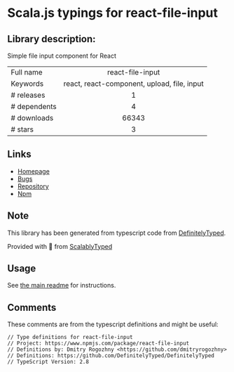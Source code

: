 
# Scala.js typings for react-file-input


## Library description:
Simple file input component for React

|                    |                 |
| ------------------ | :-------------: |
| Full name          | react-file-input |
| Keywords           | react, react-component, upload, file, input |
| # releases         | 1 |
| # dependents       | 4 |
| # downloads        | 66343 |
| # stars            | 3 |

## Links
- [Homepage](https://github.com/captivationsoftware/react-file-input)
- [Bugs](https://github.com/captivationsoftware/react-file-input/issues)
- [Repository](https://github.com/captivationsoftware/react-file-input)
- [Npm](https://www.npmjs.com/package/react-file-input)
    


## Note
This library has been generated from typescript code from [DefinitelyTyped](https://definitelytyped.org).

Provided with :purple_heart: from [ScalablyTyped](https://github.com/oyvindberg/ScalablyTyped)

## Usage
See [the main readme](../../readme.md) for instructions.

## Comments

These comments are from the typescript definitions and might be useful:
```
// Type definitions for react-file-input
// Project: https://www.npmjs.com/package/react-file-input
// Definitions by: Dmitry Rogozhny <https://github.com/dmitryrogozhny>
// Definitions: https://github.com/DefinitelyTyped/DefinitelyTyped
// TypeScript Version: 2.8

```

